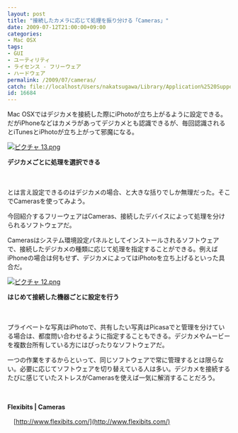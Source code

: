 ```yaml
---
layout: post
title: "接続したカメラに応じて処理を振り分ける「Cameras」"
date: 2009-07-12T21:00:00+09:00
categories:
- Mac OSX
tags: 
- GUI
- ユーティリティ
- ライセンス - フリーウェア
- ハードウェア
permalink: /2009/07/cameras/
catch: file://localhost/Users/nakatsugawa/Library/Application%2520Support/ecto3/cache/E3F1F5C9-B390-4969-AA84-B8790FC06A95t.jpeg
id: 16684
---
```

Mac OSXではデジカメを接続した際にiPhotoが立ち上がるように設定できる。だがiPhoneなどはカメラがあってデジカメとも認識できるが、毎回認識されるとiTunesとiPhotoが立ち上がって邪魔になる。

  

[![ピクチャ 13.png](https://images.moongift.jp/2009/07/13-tm1.jpg)](https://images.moongift.jp/2009/07/131.png)  
  
**デジカメごとに処理を選択できる**

  

　

  

とは言え設定できるのはデジカメの場合、と大きな括りでしか無理だった。そこでCamerasを使ってみよう。

  

今回紹介するフリーウェアはCameras、接続したデバイスによって処理を分けられるソフトウェアだ。

  
<!--more-->

Camerasはシステム環境設定パネルとしてインストールされるソフトウェアで、接続したデジカメの種類に応じて処理を指定することができる。例えばiPhoneの場合は何もせず、デジカメによってはiPhotoを立ち上げるといった具合だ。

  

[![ピクチャ 12.png](file://localhost/Users/nakatsugawa/Library/Application%20Support/ecto3/cache/E3F1F5C9-B390-4969-AA84-B8790FC06A95t.jpeg)](file://localhost/Users/nakatsugawa/Library/Application%20Support/ecto3/cache/1078A82B-3460-4D8D-A95C-7A6BFBE5218E.png)  
  
**はじめて接続した機器ごとに設定を行う**

  

　

  

プライベートな写真はiPhotoで、共有したい写真はPicasaでと管理を分けている場合は、都度問い合わせるように指定することもできる。デジカメやムービーを複数台所有している方にはぴったりなソフトウェアだ。

  

一つの作業をするからといって、同じソフトウェアで常に管理するとは限らない。必要に応じてソフトウェアを切り替えている人は多い。デジカメを接続するたびに感じていたストレスがCamerasを使えば一気に解消することだろう。

  

　

  

**Flexibits | Cameras**  
  
　[http://www.flexibits.com/](http://www.flexibits.com/)

  
